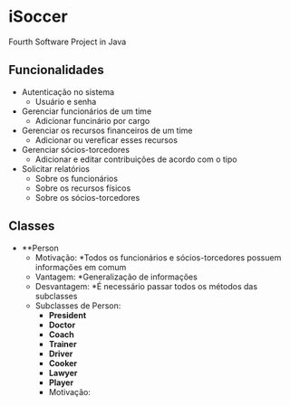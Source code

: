 # iSoccer
Fourth Software Project in Java

## Funcionalidades

- Autenticação no sistema
  - Usuário e senha
- Gerenciar funcionários de um time
  - Adicionar funcinário por cargo
- Gerenciar os recursos financeiros de um time
  - Adicionar ou vereficar esses recursos
- Gerenciar sócios-torcedores
  - Adicionar e editar contribuições de acordo com o tipo
- Solicitar relatórios
  - Sobre os funcionários
  - Sobre os recursos físicos
  - Sobre os sócios-torcedores

## Classes

- **Person
    - Motivação:  *Todos os funcionários e sócios-torcedores possuem informações em comum
    - Vantagem: *Generalização de informações
    - Desvantagem:  *É necessário passar todos os métodos das subclasses
    - Subclasses de Person:
      - **President**
      - **Doctor**
      - **Coach**
      - **Trainer**
      - **Driver**
      - **Cooker**
      - **Lawyer**
      - **Player**
      - Motivação:  

